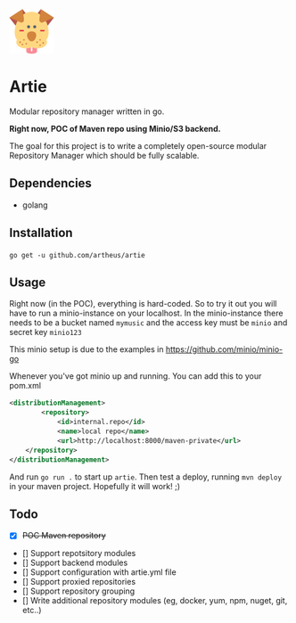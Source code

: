 <img src="/docs/assets/artie.svg" width="80">

# Artie

Modular repository manager written in go.

__Right now, POC of Maven repo using Minio/S3 backend.__

The goal for this project is to write a completely open-source modular Repository Manager which should be fully scalable.

## Dependencies

* golang

## Installation

`go get -u github.com/artheus/artie`

## Usage

Right now (in the POC), everything is hard-coded. So to try it out you will have to run a minio-instance on your localhost.
In the minio-instance there needs to be a bucket named `mymusic` and the access key must be `minio` and secret key `minio123`

This minio setup is due to the examples in https://github.com/minio/minio-go

Whenever you've got minio up and running. You can add this to your pom.xml

```xml
<distributionManagement>
	    <repository>
		    <id>internal.repo</id>
		    <name>local repo</name>
		    <url>http://localhost:8000/maven-private</url>
	</repository>
</distributionManagement>
```

And run `go run .` to start up `artie`. Then test a deploy, running `mvn deploy` in your maven project. Hopefully it will work! ;)

## Todo

- [x] ~~POC Maven repository~~
- [] Support repotsitory modules
- [] Support backend modules
- [] Support configuration with artie.yml file
- [] Support proxied repositories
- [] Support repository grouping
- [] Write additional repository modules (eg, docker, yum, npm, nuget, git, etc..)
